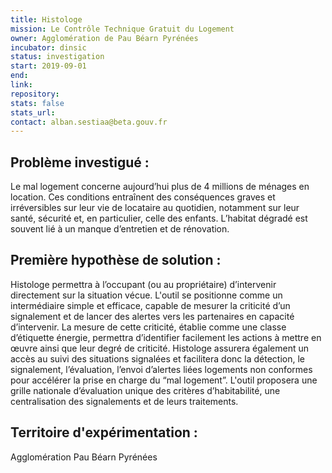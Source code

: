 ```yaml
---
title: Histologe
mission: Le Contrôle Technique Gratuit du Logement 
owner: Agglomération de Pau Béarn Pyrénées
incubator: dinsic 
status: investigation
start: 2019-09-01
end: 
link:
repository: 
stats: false 
stats_url: 
contact: alban.sestiaa@beta.gouv.fr
---
```


## Problème investigué :
Le mal logement concerne aujourd’hui plus de 4 millions de ménages en location. 
Ces conditions entraînent des conséquences graves et irréversibles sur leur vie de locataire au quotidien, notamment sur leur santé, sécurité  et, en particulier, celle des enfants. L’habitat dégradé est souvent lié à un manque d’entretien et de rénovation.

## Première hypothèse de solution : 
Histologe permettra à l’occupant (ou au propriétaire) d’intervenir directement sur la situation vécue. 
L'outil se positionne comme un intermédiaire simple et efficace, capable de mesurer la criticité d’un signalement 
et de lancer des alertes vers les partenaires en capacité d’intervenir. La mesure de cette criticité, 
établie comme une classe d’étiquette énergie, permettra d’identifier facilement les actions à mettre en œuvre ainsi que leur degré de criticité. Histologe assurera également un accès au suivi des situations signalées et facilitera donc la détection, le signalement, l’évaluation, l’envoi d’alertes liées logements non conformes pour accélérer la prise en charge du “mal logement”. L'outil proposera une grille nationale d’évaluation unique des critères d’habitabilité, une centralisation des signalements et de leurs traitements.


## Territoire d'expérimentation : 
Agglomération Pau Béarn Pyrénées
 


